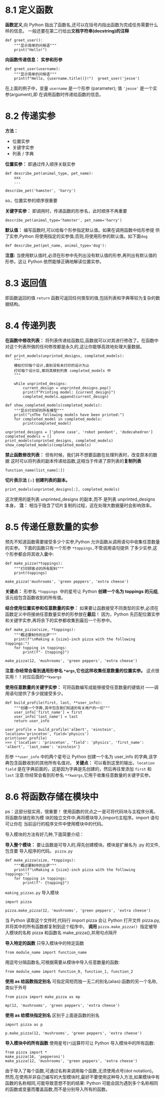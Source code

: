 # 8.1 定义函数
**函数定义**,向 Python 指出了函数名,还可以在括号内指出函数为完成任务需要什么样的信息。
一般还要在第二行给出**文档字符串(docstring)的注释**
```
def greet_user():  
	"""显示简单的问候语""" 
	print("Hello!")
```

**向函数传递信息：** **实参和形参**
```
def greet_user(username):  
	"""显示简单的问候语"""  
	print(f"Hello, {username.title()}!")  greet_user('jesse')
```
在上面的例子中，变量 `username` 是一个形参  (parameter); 值 `'jesse'` 是一个实参(argument),即  在调用函数时传递给函数的信息。

# 8.2 传递实参
**方法：**
- 位置实参
- 关键字实参
- 列表 / 字典

**位置实参：** 即通过传入顺序关联实参
```
def describe_pet(animal_type, pet_name):
	xxx
	...

describe_pet('hamster', 'harry')
```
so，位置实参的顺序很重要

**关键字实参：** 即调用时，传递函数的形参名，此时顺序不再重要
```
describe_pet(animal_type='hamster', pet_name='harry')
```

**默认值：** 编写函数时,可以给每个形参指定默认值。如果在调用函数中给形参提  供了实参,Python 将使用指定的实参值;否则,将使用形参的默认值。如下面`dog`
```
def describe_pet(pet_name, animal_type='dog'):
```
**注意:** 当使用默认值时,必须在形参中先列出没有默认值的形参,再列出有默认值的形参。这让 Python 依然能够正确地解读位置实参。

# 8.3 返回值
即函数返回的值 `return`
函数可返回任何类型的值,包括列表和字典等较为复杂的数据结构。

# 8.4 传递列表
**在函数中修改列表：**
将列表传递给函数后,函数就可以对其进行修改了。在函数中对这个列表所做的任何修改都是永久的,这让你能够高效地处理大量数据。
```
def print_models(unprinted_designs, completed_models): 
	"""  
	模拟打印每个设计,直到没有未打印的设计为止  
	打印每个设计后,都将其移到列表 completed_models 中 
	"""  
	
	while unprinted_designs: 
		current_design = unprinted_designs.pop() 
		print(f"Printing model: {current_design}") 
		completed_models.append(current_design)  

def show_completed_models(completed_models):  
	"""显示打印好的所有模型"""  
	print("\nThe following models have been printed:") 
	for completed_model in completed_models: 
		print(completed_model)  
		
unprinted_designs = ['phone case', 'robot pendant', 'dodecahedron']
completed_models = []  
print_models(unprinted_designs, completed_models) 
show_completed_models(completed_models)
```

**禁止函数修改列表：** 但有时候，我们并不想要函数在处理列表时，改变原本的数据
这时可以将列表的副本传递给函数,这相当于传递了原列表的**复制列表**
```
function_name(list_name[:])
```
**切片表示法 `[:]` 创建列表的副本。**
```
print_models(unprinted_designs[:], completed_models)
```
这次使用的是列表 unprinted_designs 的副本,而不  是列表 unprinted_designs 本身。
**注：** 相当于隐含了切片复制的过程，这在处理大数据量时会影响效率。


# 8.5 传递任意数量的实参
预先不知道函数需要接受多少个实参,Python 允许函数从调用语句中收集任意数量的实参。
下面的函数只有一个形参 `*toppings,`不管调用语句提供  了多少实参,这个形参都会将其收入囊中:
```
def make_pizza(*toppings):  
	"""打印顾客点的所有配料""" 
	print(toppings)  

make_pizza('mushrooms', 'green peppers', 'extra cheese')
```
**关键点：** 形参名 `*toppings `中的星号让 Python **创建一个名为 toppings 的元组**,  该元组包含函数收到的所有值。

**结合使用位置实参和任意数量的实参：** 如果要让函数接受不同类型的实参,必须在函数定义中将接纳任意数量实参的形参放在**最后**！
因为，Python 先匹配位置实参和关键字实参,再将余下的实参都收集到最后一个形参中。
```
def make_pizza(size, *toppings):  
	"""概述要制作的比萨"""  
	print(f"\nMaking a {size}-inch pizza with the following toppings:") 
	for topping in toppings: 
		print(f"- {topping}")  

make_pizza(12, 'mushrooms', 'green peppers', 'extra cheese')
```
**注意:你经常会看到通用形参名 `*args`,它也这样收集任意数量的位置实参。** 这点很实用！！对应后面的`**kwargs` 

**使用任意数量的关键字实参：** 可将函数编写成能够接受任意数量的键值对  ——调用语句提供了多少就接受多少。
```
def build_profile(first, last, **user_info):  
	"""创建一个字典,其中包含我们知道的有关用户的一切""" 
	user_info['first_name'] = first 
	user_info['last_name'] = last 
	return user_info  
	
user_profile = build_profile('albert', 'einstein', location='princeton', field='physics') 
print(user_profile)
>>> {'location': 'princeton', 'field': 'physics', 'first_name': 'albert', 'last_name': 'einstein'}
```
形参 `**user_info` 中的两个星号让 Python 创建一个名为 user_info 的字典,该字典包含函数收到的其他所有名值对。
**关键点：** 可以看到这里的输出，`location` `field` 是在字典前面的，这是因为字典是先创建的，然后再往里添加 `first` 和 `last` 
注意:你经常会看到形参名 `**kwargs`,它用于收集任意数量的关键字实参。


# 8.6 将函数存储在模块中
ps：这部分挺实用，很重要！
使用函数的优点之一是可将代码块与主程序分离。将函数存储在称为模  块的独立文件中,再将模块导入(import)主程序。import 语句可让你在  当前运行的程序文件中使用模块中的代码。

导入模块的方法有好几种,下面简要介绍：

**导入整个模块：** 要让函数是可导入的,得先创建模块。模块是扩展名为 .py 的文件,包含要  导入程序的代码。
`pizza.py`
```
def make_pizza(size, *toppings):  
	"""概述要制作的比萨"""  
	print(f"\nMaking a {size}-inch pizza with the following toppings:") 
	for topping in toppings: 
		print(f"- {topping}")
```
`making_pizzas.py` 导入模块
```
import pizza  

pizza.make_pizza(12, 'mushrooms', 'green peppers', 'extra cheese')
```
当 Python 读取这个文件时,代码行 import pizza 会让 Python 打开文件  pizza.py,并将其中的所有函数都复制到这个程序中。
**调用** `pizza.make_pizza() `指定被导入模块的名称 pizza 和函数名  make_pizza(),并用句点隔开

**导入特定的函数**
只导入模块中的特定函数
```
from module_name import function_name
```
用逗号分隔函数名,可根据需要从模块中导入任意数量的函数:
```
from module_name import function_0, function_1, function_2
```

**使用 as 给函数指定别名**
可指定简短而独一无二的别名(alias):函数的另一个名称,类似于外号
```
from pizza import make_pizza as mp

mp(12, 'mushrooms', 'green peppers', 'extra cheese')
```

**使用 as 给模块指定别名**
区别于上面是函数的别名
```
import pizza as p

p.make_pizza(12, 'mushrooms', 'green peppers', 'extra cheese')
```

**导入模块中的所有函数**
使用星号(`*`)运算符可让 Python 导入模块中的所有函数:
```
from pizza import *  
make_pizza(16, 'pepperoni') 
make_pizza(12, 'mushrooms', 'green peppers', 'extra cheese')
```
由于导入了每个函数,可通过名称来调用每个函数,无须使用点号(dot notation)。
然而,在使用并非自己编写的大型模块时,最好不要使用这种导入方法,如果模块中有函数的名称相同,可能导致意想不到的结果:
	Python 可能会因为遇到多个名称相同的函数或变量而覆盖函数,而不是分别导入所有的函数。